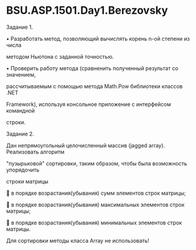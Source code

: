 # BSU.ASP.1501.Day1.Berezovsky

Задание 1.

• Разработать метод, позволяющий вычислять корень n-ой степени из числа 

методом Ньютона с заданной точностью. 

• Проверить работу метода (сравненить полученный результат со значением, 

рассчитываемым с помощью метода Math.Pow библиотеки классов .NET 

Framework), используя консольное приложение с интерфейсом командной 

строки.

Задание 2.

Дан непрямоугольный целочисленный массив (jagged array). Реализовать алгоритм 

"пузырьковой" сортировки, таким образом, чтобы была возможность упорядочить 

строки матрицы

 в порядке возрастания(убывания) сумм элементов строк матрицы;

 в порядке возрастания(убывания) максимальных элементов строк матрицы;

 в порядке возрастания(убывания) минимальных элементов строк матрицы.

Для сортировки методы класса Array не использовать!

